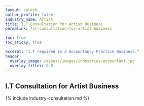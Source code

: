 ```yaml
---
layout: splash 
author_profile: false 
industry_name: Artist
title: I.T Consultation for Artist Business
permalink: /it-consultation-for-artist-business

toc: true
toc_sticky: true

excerpt: "I.T required in a Accountancy Practice Business."
header:
  overlay_image: /assets/images/industries/accountant.jpg
  overlay_filter: 0.5 
---
```


## I.T Consultation for Artist Business

{% include industry-consultation.md %}
